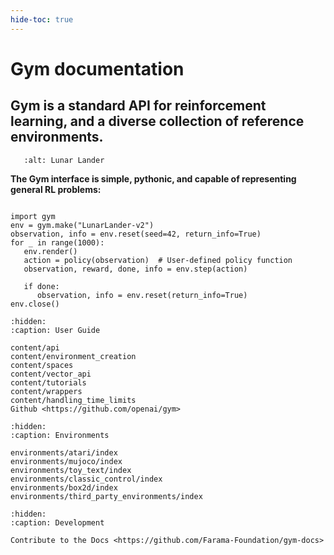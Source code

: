 ```yaml
---
hide-toc: true
---
```


# Gym documentation

## Gym is a standard API for reinforcement learning, and a diverse collection of reference environments.


```{figure} https://user-images.githubusercontent.com/15806078/153222406-af5ce6f0-4696-4a24-a683-46ad4939170c.gif
   :alt: Lunar Lander
```

**The Gym interface is simple, pythonic, and capable of representing general RL problems:**

```{code-block} python

import gym
env = gym.make("LunarLander-v2")
observation, info = env.reset(seed=42, return_info=True)
for _ in range(1000):
   env.render()
   action = policy(observation)  # User-defined policy function
   observation, reward, done, info = env.step(action)

   if done:
      observation, info = env.reset(return_info=True)
env.close()
``` 

```{toctree}
:hidden:
:caption: User Guide

content/api
content/environment_creation
content/spaces
content/vector_api
content/tutorials
content/wrappers
content/handling_time_limits
Github <https://github.com/openai/gym>
```

```{toctree}
:hidden:
:caption: Environments

environments/atari/index
environments/mujoco/index
environments/toy_text/index
environments/classic_control/index
environments/box2d/index
environments/third_party_environments/index
```

```{toctree}
:hidden:
:caption: Development

Contribute to the Docs <https://github.com/Farama-Foundation/gym-docs>

```
